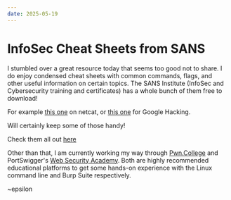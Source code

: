 ```yaml
---
date: 2025-05-19
---
```

# InfoSec Cheat Sheets from SANS

I stumbled over a great resource today that seems too good not to share. I do enjoy condensed cheat sheets with common commands, flags, and other useful information on certain topics.
The SANS Institute (InfoSec and Cybersecurity training and certificates) has a whole bunch of them free to download!

For example [this one](https://sansorg.egnyte.com/dl/Rop1b0ElWo) on netcat, or [this one](https://sansorg.egnyte.com/dl/f4TCYNMgN6) for Google Hacking.

Will certainly keep some of those handy!

Check them all out [here](https://www.sans.org/posters/)


Other than that, I am currently working my way through [Pwn.College](https://pwn.college/) and PortSwigger's [Web Security Academy](https://portswigger.net/web-security). Both are highly recommended educational platforms to get some hands-on experience with the Linux command line and Burp Suite respectively.

~epsilon